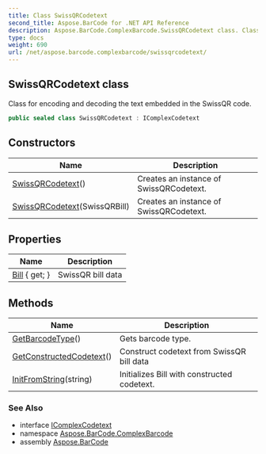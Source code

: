 ```yaml
---
title: Class SwissQRCodetext
second_title: Aspose.BarCode for .NET API Reference
description: Aspose.BarCode.ComplexBarcode.SwissQRCodetext class. Class for encoding and decoding the text embedded in the SwissQR code
type: docs
weight: 690
url: /net/aspose.barcode.complexbarcode/swissqrcodetext/
---
```

## SwissQRCodetext class

Class for encoding and decoding the text embedded in the SwissQR code.

```csharp
public sealed class SwissQRCodetext : IComplexCodetext
```

## Constructors

| Name | Description |
| --- | --- |
| [SwissQRCodetext](swissqrcodetext/#constructor)() | Creates an instance of SwissQRCodetext. |
| [SwissQRCodetext](swissqrcodetext/#constructor_1)(SwissQRBill) | Creates an instance of SwissQRCodetext. |

## Properties

| Name | Description |
| --- | --- |
| [Bill](../../aspose.barcode.complexbarcode/swissqrcodetext/bill/) { get; } | SwissQR bill data |

## Methods

| Name | Description |
| --- | --- |
| [GetBarcodeType](../../aspose.barcode.complexbarcode/swissqrcodetext/getbarcodetype/)() | Gets barcode type. |
| [GetConstructedCodetext](../../aspose.barcode.complexbarcode/swissqrcodetext/getconstructedcodetext/)() | Construct codetext from SwissQR bill data |
| [InitFromString](../../aspose.barcode.complexbarcode/swissqrcodetext/initfromstring/)(string) | Initializes Bill with constructed codetext. |

### See Also

* interface [IComplexCodetext](../icomplexcodetext/)
* namespace [Aspose.BarCode.ComplexBarcode](../../aspose.barcode.complexbarcode/)
* assembly [Aspose.BarCode](../../)


